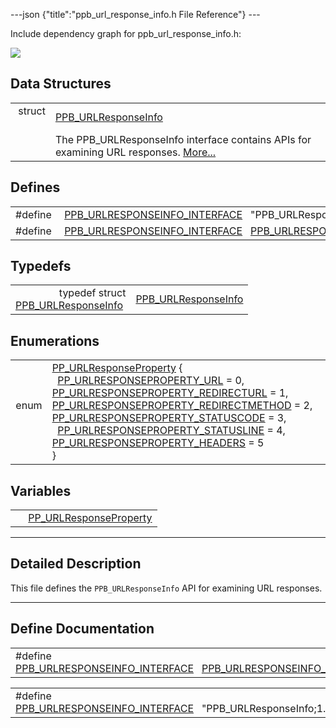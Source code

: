 ---json {"title":"ppb\_url\_response\_info.h File Reference"} ---

Include dependency graph for ppb\_url\_response\_info.h:

![](/docs/native-client/pepper_stable/c/ppb__url__response__info_8h__incl.png)

Data Structures
---------------

<table><tbody><tr class="odd"><td style="text-align: right;">struct  </td><td><a href="/docs/native-client/pepper_stable/c/struct_p_p_b___u_r_l_response_info__1__0/" class="el">PPB_URLResponseInfo</a></td></tr><tr class="even"><td style="text-align: right;"> </td><td>The PPB_URLResponseInfo interface contains APIs for examining URL responses. <a href="/docs/native-client/pepper_stable/c/struct_p_p_b___u_r_l_response_info__1__0#details">More...</a><br />
</td></tr></tbody></table>

Defines
-------

<table><tbody><tr class="odd"><td style="text-align: right;">#define </td><td><a href="/docs/native-client/pepper_stable/c/ppb__url__response__info_8h#a3703eb2a16b1386517bcd3d7074e94ff" class="el">PPB_URLRESPONSEINFO_INTERFACE</a>   "PPB_URLResponseInfo;1.0"</td></tr><tr class="even"><td style="text-align: right;">#define </td><td><a href="/docs/native-client/pepper_stable/c/ppb__url__response__info_8h#a788cf0f4f93d8cbfbc834b5921188f35" class="el">PPB_URLRESPONSEINFO_INTERFACE</a>   <a href="/docs/native-client/pepper_stable/c/ppb__url__response__info_8h#a3703eb2a16b1386517bcd3d7074e94ff" class="el">PPB_URLRESPONSEINFO_INTERFACE</a></td></tr></tbody></table>

Typedefs
--------

<table><tbody><tr class="odd"><td style="text-align: right;">typedef struct<br />
<a href="/docs/native-client/pepper_stable/c/struct_p_p_b___u_r_l_response_info__1__0/" class="el">PPB_URLResponseInfo</a> </td><td><a href="/docs/native-client/pepper_stable/c/group___interfaces#gad63e57584aea115126b6922b141cf745" class="el">PPB_URLResponseInfo</a></td></tr></tbody></table>

Enumerations
------------

<table><tbody><tr class="odd"><td style="text-align: right;">enum  </td><td><a href="/docs/native-client/pepper_stable/c/group___enums#ga642e6199b27df69aad84aff5597041e0" class="el">PP_URLResponseProperty</a> {<br />
  <a href="/docs/native-client/pepper_stable/c/group___enums#gga642e6199b27df69aad84aff5597041e0a805e0970808bd8d36cb02171dca7a734" class="el">PP_URLRESPONSEPROPERTY_URL</a> = 0, <a href="/docs/native-client/pepper_stable/c/group___enums#gga642e6199b27df69aad84aff5597041e0aaaba524cc005207e2f226400e6a14d8e" class="el">PP_URLRESPONSEPROPERTY_REDIRECTURL</a> = 1, <a href="/docs/native-client/pepper_stable/c/group___enums#gga642e6199b27df69aad84aff5597041e0abc45cd41ad54d2350626651b34db6927" class="el">PP_URLRESPONSEPROPERTY_REDIRECTMETHOD</a> = 2, <a href="/docs/native-client/pepper_stable/c/group___enums#gga642e6199b27df69aad84aff5597041e0abc04191395637d0a4858657f2edd1ce3" class="el">PP_URLRESPONSEPROPERTY_STATUSCODE</a> = 3,<br />
  <a href="/docs/native-client/pepper_stable/c/group___enums#gga642e6199b27df69aad84aff5597041e0a0224e3907e7efc9ff8d916b0cb7b3287" class="el">PP_URLRESPONSEPROPERTY_STATUSLINE</a> = 4, <a href="/docs/native-client/pepper_stable/c/group___enums#gga642e6199b27df69aad84aff5597041e0a45c014f3cb40e884677387855c3d977b" class="el">PP_URLRESPONSEPROPERTY_HEADERS</a> = 5<br />
}</td></tr></tbody></table>

Variables
---------

<table><tbody><tr class="odd"><td style="text-align: right;"> </td><td><a href="/docs/native-client/pepper_stable/c/group___enums#ga642e6199b27df69aad84aff5597041e0" class="el">PP_URLResponseProperty</a></td></tr></tbody></table>

------------------------------------------------------------------------

<span id="details" class="anchor" style="margin: 0;"></span>

Detailed Description
--------------------

This file defines the `PPB_URLResponseInfo` API for examining URL responses.

------------------------------------------------------------------------

Define Documentation
--------------------

<span id="a788cf0f4f93d8cbfbc834b5921188f35" class="anchor" style="margin: 0;"></span>

<table><tbody><tr class="odd"><td>#define <a href="/docs/native-client/pepper_stable/c/ppb__url__response__info_8h#a788cf0f4f93d8cbfbc834b5921188f35" class="el">PPB_URLRESPONSEINFO_INTERFACE</a>   <a href="/docs/native-client/pepper_stable/c/ppb__url__response__info_8h#a3703eb2a16b1386517bcd3d7074e94ff" class="el">PPB_URLRESPONSEINFO_INTERFACE</a></td></tr></tbody></table>

<span id="a3703eb2a16b1386517bcd3d7074e94ff" class="anchor" style="margin: 0;"></span>

<table><tbody><tr class="odd"><td>#define <a href="/docs/native-client/pepper_stable/c/ppb__url__response__info_8h#a3703eb2a16b1386517bcd3d7074e94ff" class="el">PPB_URLRESPONSEINFO_INTERFACE</a>   "PPB_URLResponseInfo;1.0"</td></tr></tbody></table>
